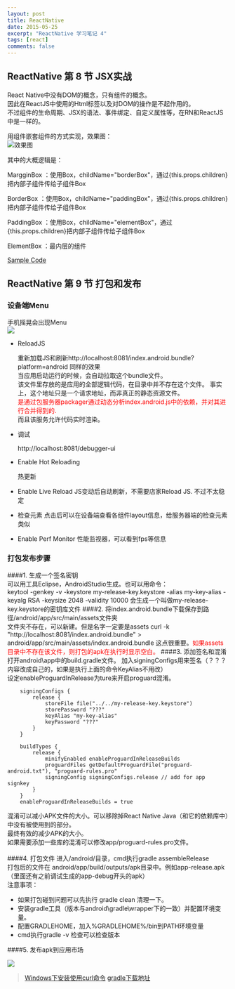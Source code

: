```yaml
---
layout: post
title: ReactNative
date: 2015-05-25
excerpt: "ReactNative 学习笔记 4"
tags: [react]
comments: false
---
```



## ReactNative  第 8 节 JSX实战
React Native中没有DOM的概念，只有组件的概念。<br/>
因此在ReactJS中使用的Html标签以及对DOM的操作是不起作用的。<br/>
不过组件的生命周期、JSX的语法、事件绑定、自定义属性等，在RN和ReactJS中是一样的。

用组件嵌套组件的方式实现，效果图：<br/>
![效果图](http://i.imgur.com/RlUC68h.jpg)

其中的大概逻辑是：

MargginBox ：使用Box，childName="borderBox"，通过{this.props.children}把内部子组件传给子组件Box

BorderBox ：使用Box，childName="paddingBox"，通过{this.props.children}把内部子组件传给子组件Box

PaddingBox ：使用Box，childName="elementBox"，通过{this.props.children}把内部子组件传给子组件Box

ElementBox ：最内层的组件

[Sample Code](https://github.com/vivianking6855/ReactNativeProject/blob/master/TwoReactNative/index.android.js)


## ReactNative 第 9 节 打包和发布
### 设备端Menu
手机摇晃会出现Menu<br/>
![](http://i.imgur.com/oHDFEIR.jpg)

- ReloadJS

    重新加载JS和刷新http://localhost:8081/index.android.bundle?platform=android 同样的效果<br/>
    当应用启动运行的时候，会自动拉取这个bundle文件。<br/>
    该文件里存放的是应用的全部逻辑代码，在目录中并不存在这个文件。
    事实上，这个地址只是一个请求地址，而非真正的静态资源文件。<br/>
    <font color="red">是通过包服务器packager通过动态分析index.android.js中的依赖，并对其进行合并得到的.</font><br/>
     而且该服务允许代码实时渲染。

- 调试

    http://localhost:8081/debugger-ui

- Enable Hot Reloading

    热更新
    
- Enable Live Reload
    JS变动后自动刷新，不需要店家Reload JS. 不过不太稳定
    
- 检查元素
    点击后可以在设备端查看各组件layout信息，给服务器端的检查元素类似
  
- Enable Perf Monitor
    性能监视器，可以看到fps等信息

### 打包发布步骤

####1. 生成一个签名密钥</br>
   可以用工具Eclipse，AndroidStudio生成。也可以用命令：</br>
   keytool -genkey -v -keystore my-release-key.keystore -alias my-key-alias -keyalg RSA -keysize 2048 -validity 10000
   会生成一个叫做my-release-key.keystore的密钥库文件
####2. 将index.android.bundle下载保存到路径/android/app/src/main/assets文件夹</br>
   文件夹不存在，可以新建。但是名字一定要是assets
   curl -k "http://localhost:8081/index.android.bundle" > android/app/src/main/assets/index.android.bundle
   这点很重要。<font color="red">如果assets目录中不存在该文件，则打包的apk在执行时显示空白。</font>
####3. 添加签名和混淆
   打开android\app中的build.gradle文件。
   加入signingConfigs用来签名（？？？内容改成自己的，如果是执行上面的命令KeyAlias不用改）</br>
   设定enableProguardInRelease为ture来开启proguard混淆。</br>
   
        signingConfigs {
            release {
                storeFile file("../../my-release-key.keystore")
                storePassword "???"
                keyAlias "my-key-alias"
                keyPassword "???"
            }
        }
    
        buildTypes {
            release {
                minifyEnabled enableProguardInReleaseBuilds
                proguardFiles getDefaultProguardFile("proguard-android.txt"), "proguard-rules.pro"
                signingConfig signingConfigs.release // add for app signkey
            }
        }
        enableProguardInReleaseBuilds = true
 
   混淆可以减小APK文件的大小。可以移除掉React Native Java（和它的依赖库中）中没有被使用到的部分。</br>
   最终有效的减少APK的大小。</br>
   如果需要添加一些库的混淆可以修改app/proguard-rules.pro文件。</br>  
####4. 打包文件
   进入/android/目录，cmd执行gradle assembleRelease</br>
   打包后的文件在 android/app/build/outputs/apk目录中。例如app-release.apk（里面还有之前调试生成的app-debug开头的apk）</br>
   注意事项：</br>

   - 如果打包碰到问题可以先执行 gradle clean 清理一下。
   - 安装gradle工具（版本与android\gradle\wrapper下的一致）并配置环境变量。
   - 配置GRADLEHOME，加入%GRADLEHOME%/bin到PATH环境变量
   - cmd执行gradle -v 检查可以检查版本

####5. 发布apk到应用市场

![](http://i.imgur.com/S8sLXQ9.png)

> [Windows下安装使用curl命令](http://jingyan.baidu.com/article/a681b0dec4c67a3b1943467c.html)
> [gradle下载地址](http://services.gradle.org/distributions)